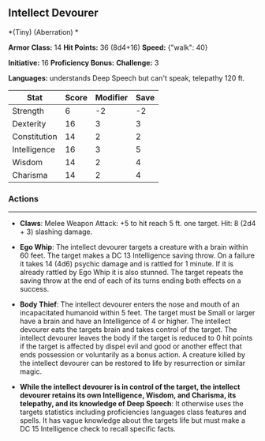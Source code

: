 ## Intellect Devourer
*(Tiny) (Aberration) *

**Armor Class:** 14
**Hit Points:** 36 (8d4+16)
**Speed:** {"walk": 40}

**Initiative:** 16
**Proficiency Bonus:**
**Challenge:** 3

**Languages:** understands Deep Speech but can't speak, telepathy 120 ft.



| Stat | Score | Modifier | Save |
| ---- | ---- | ---- | ---- |
| Strength | 6 | -2 | -2 |
| Dexterity | 16 | 3 | 3 |
| Constitution | 14 | 2 | 2 |
| Intelligence | 16 | 3 | 5 |
| Wisdom | 14 | 2 | 4 |
| Charisma | 14 | 2 | 4 |

### Actions
 --- 
- **Claws**: Melee Weapon Attack: +5 to hit  reach 5 ft.  one target. Hit: 8 (2d4 + 3) slashing damage.

- **Ego Whip**: The intellect devourer targets a creature with a brain within 60 feet. The target makes a DC 13 Intelligence saving throw. On a failure  it takes 14 (4d6) psychic damage and is rattled for 1 minute. If it is already rattled by Ego Whip  it is also stunned. The target repeats the saving throw at the end of each of its turns  ending both effects on a success.

- **Body Thief**: The intellect devourer enters the nose and mouth of an incapacitated humanoid within 5 feet. The target must be Small or larger  have a brain  and have an Intelligence of 4 or higher. The intellect devourer eats the targets brain and takes control of the target. The intellect devourer leaves the body if the target is reduced to 0 hit points  if the target is affected by dispel evil and good or another effect that ends possession  or voluntarily as a bonus action. A creature killed by the intellect devourer can be restored to life by resurrection or similar magic.

- **While the intellect devourer is in control of the target, the intellect devourer retains its own Intelligence, Wisdom, and Charisma, its telepathy, and its knowledge of Deep Speech**: It otherwise uses the targets statistics  including proficiencies  languages  class features  and spells. It has vague knowledge about the targets life but must make a DC 15 Intelligence check to recall specific facts.

